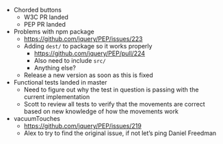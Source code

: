 * Chorded buttons
  * W3C PR landed
  * PEP PR landed
* Problems with npm package
  * https://github.com/jquery/PEP/issues/223
  * Adding `dest/` to package so it works properly
    * https://github.com/jquery/PEP/pull/224
    * Also need to include `src/`
    * Anything else?
  * Release a new version as soon as this is fixed
* Functional tests landed in master
  * Need to figure out why the test in question is passing with the current implementation
  * Scott to review all tests to verify that the movements are correct based on new knowledge of how the movements work
* vacuumTouches
  * https://github.com/jquery/PEP/issues/219
  * Alex to try to find the original issue, if not let’s ping Daniel Freedman
